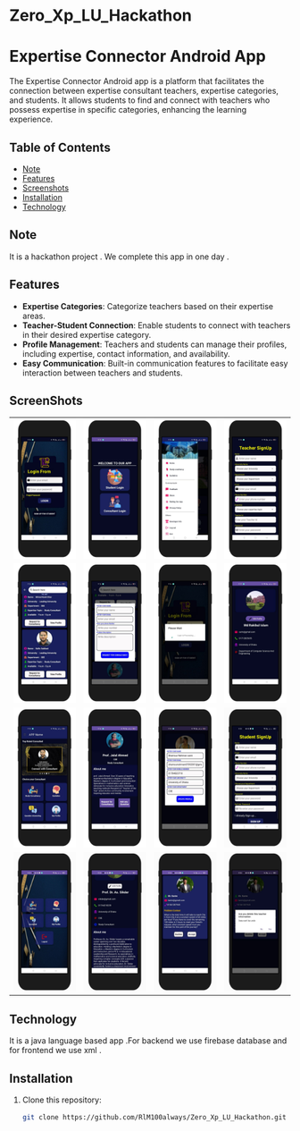 # Zero_Xp_LU_Hackathon
# Expertise Connector Android App

The Expertise Connector Android app is a platform that facilitates the connection between expertise consultant teachers, expertise categories, and students. It allows students to find and connect with teachers who possess expertise in specific categories, enhancing the learning experience.

## Table of Contents
- [Note](#note)
- [Features](#features)
- [Screenshots](#screenshots)
- [Installation](#installation)
- [Technology](#technology)


## Note
It is a hackathon project . We complete this app in one day .
  

## Features

- **Expertise Categories**: Categorize teachers based on their expertise areas.
- **Teacher-Student Connection**: Enable students to connect with teachers in their desired expertise category.
- **Profile Management**: Teachers and students can manage their profiles, including expertise, contact information, and availability.
- **Easy Communication**: Built-in communication features to facilitate easy interaction between teachers and students.

## ScreenShots
<table>
  <tr>
    <td><img src="screenshot_1.png" alt="Screenshot 1" width="200" height="250"></td>
    <td><img src="screenshot_2.png" alt="Screenshot 2" width="200" height="250"></td>
    <td><img src="screenshot_3.png" alt="Screenshot 3" width="200" height="250"></td>
    <td><img src="screenshot_4.png" alt="Screenshot 4" width="200" height="250"></td>
  </tr>
  <tr>
    <td><img src="screenshot_5.png" alt="Screenshot 5" width="200" height="250"></td>
    <td><img src="screenshot_6.png" alt="Screenshot 6" width="200" height="250"></td>
    <td><img src="screenshot_7.png" alt="Screenshot 7" width="200" height="250"></td>
    <td><img src="screenshot_8.png" alt="Screenshot 8" width="200" height="250"></td>
  </tr>
  <tr>
    <td><img src="screenshot_9.png" alt="Screenshot 9" width="200" height="250"></td>
    <td><img src="screenshot_10.png" alt="Screenshot 10" width="200" height="250"></td>
    <td><img src="screenshot_11.png" alt="Screenshot 11" width="200" height="250"></td>
    <td><img src="screenshot_12.png" alt="Screenshot 12" width="200" height="250"></td>
  </tr>
  <tr>
    <td><img src="screenshot_13.png" alt="Screenshot 13" width="200" height="250"></td>
    <td><img src="screenshot_14.png" alt="Screenshot 14" width="200" height="250"></td>
    <td><img src="screenshot_15.png" alt="Screenshot 15" width="200" height="250"></td>
    <td><img src="screenshot_16.png" alt="Screenshot 16" width="200" height="250"></td>
  </tr>
</table>





## Technology
It is a java language based app .For backend we use firebase database and for frontend we use xml .



## Installation

1. Clone this repository:
   ```bash
   git clone https://github.com/RlM100always/Zero_Xp_LU_Hackathon.git
